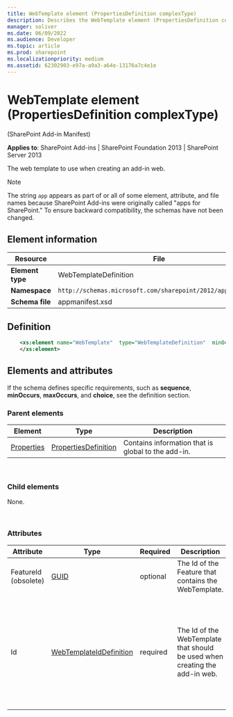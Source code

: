 ```yaml
---
title: WebTemplate element (PropertiesDefinition complexType)
description: Describes the WebTemplate element (PropertiesDefinition complexType) and provides the element's definition, information, parent elements, and attributes.
manager: soliver
ms.date: 06/09/2022
ms.audience: Developer
ms.topic: article
ms.prod: sharepoint
ms.localizationpriority: medium
ms.assetid: 62302903-e97a-a9a3-a64e-13176a7c4e1e
---
```


# WebTemplate element (PropertiesDefinition complexType)

(SharePoint Add-in Manifest)

**Applies to**: SharePoint Add-ins | SharePoint Foundation 2013 | SharePoint Server 2013

The web template to use when creating an add-in web.

> [!NOTE] 
> The string `app` appears as part of or all of some element, attribute, and file names because SharePoint Add-ins were originally called "apps for SharePoint." To ensure backward compatibility, the schemas have not been changed.

## Element information

|  Resource |  File |
|---|---|
| **Element type**  | WebTemplateDefinition |
| **Namespace**  | `http://schemas.microsoft.com/sharepoint/2012/app/manifest` |
| **Schema file**  | appmanifest.xsd |


## Definition

```XML 
    <xs:element name="WebTemplate"  type="WebTemplateDefinition"  minOccurs="0"  maxOccurs="1">
    </xs:element>     
```

## Elements and attributes

If the schema defines specific requirements, such as **sequence**, **minOccurs**, **maxOccurs**, and **choice**, see the definition section.

### Parent elements

|Element|Type|Description
|-------|----|-----------|
<a href="properties-element-appdefinition-complextypesharepoint-add-in-manifest.md">Properties</a>|<a href="propertiesdefinition-complextype-sharepoint-add-in-manifest.md">PropertiesDefinition</a>|Contains information that is global to the add-in.|

<br/>

### Child elements

None.

<br/>

### Attributes

  
| Attribute | Type | Required | Description | Possible values |
| --- | --- | --- | --- | --- |
| FeatureId (obsolete) | [GUID](guid-simpletype-sharepoint-add-in-manifest.md) | optional | The Id of the Feature that contains the WebTemplate. | Obsolete. Do not use. Values of the GUID type. |
| Id  | [WebTemplateIdDefinition](webtemplateiddefinition-simpletype-sharepoint-add-in-manifest.md) | required | The Id of the WebTemplate that should be used when creating the add-in web. | This type is a string of the form `{hyphenated\_GUID}#web\_template_name`  <br>  <br>The hyphenated_GUID is the GUID of the add-in web Feature that contains the [WebTemplate Element (Web Template)](webtemplate-element-web-template.md) that defines the site type of the add-in web.  <br>  <br>The web\_template\_name is the value of the **Name** attribute of that [WebTemplate Element (Web Template)](webtemplate-element-web-template.md). Note that the braces `{}` and the `#` are mandatory. |